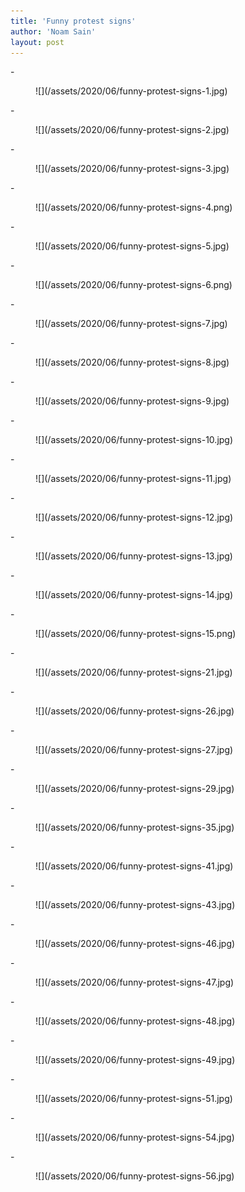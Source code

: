 ```yaml
---
title: 'Funny protest signs'
author: 'Noam Sain'
layout: post
---
```


<div class="wp-block-jetpack-slideshow aligncenter" data-effect="slide"><div class="wp-block-jetpack-slideshow_container swiper-container">- <figure>![](/assets/2020/06/funny-protest-signs-1.jpg)</figure>
- <figure>![](/assets/2020/06/funny-protest-signs-2.jpg)</figure>
- <figure>![](/assets/2020/06/funny-protest-signs-3.jpg)</figure>
- <figure>![](/assets/2020/06/funny-protest-signs-4.png)</figure>
- <figure>![](/assets/2020/06/funny-protest-signs-5.jpg)</figure>
- <figure>![](/assets/2020/06/funny-protest-signs-6.png)</figure>
- <figure>![](/assets/2020/06/funny-protest-signs-7.jpg)</figure>
- <figure>![](/assets/2020/06/funny-protest-signs-8.jpg)</figure>
- <figure>![](/assets/2020/06/funny-protest-signs-9.jpg)</figure>
- <figure>![](/assets/2020/06/funny-protest-signs-10.jpg)</figure>
- <figure>![](/assets/2020/06/funny-protest-signs-11.jpg)</figure>
- <figure>![](/assets/2020/06/funny-protest-signs-12.jpg)</figure>
- <figure>![](/assets/2020/06/funny-protest-signs-13.jpg)</figure>
- <figure>![](/assets/2020/06/funny-protest-signs-14.jpg)</figure>
- <figure>![](/assets/2020/06/funny-protest-signs-15.png)</figure>
- <figure>![](/assets/2020/06/funny-protest-signs-21.jpg)</figure>
- <figure>![](/assets/2020/06/funny-protest-signs-26.jpg)</figure>
- <figure>![](/assets/2020/06/funny-protest-signs-27.jpg)</figure>
- <figure>![](/assets/2020/06/funny-protest-signs-29.jpg)</figure>
- <figure>![](/assets/2020/06/funny-protest-signs-35.jpg)</figure>
- <figure>![](/assets/2020/06/funny-protest-signs-41.jpg)</figure>
- <figure>![](/assets/2020/06/funny-protest-signs-43.jpg)</figure>
- <figure>![](/assets/2020/06/funny-protest-signs-46.jpg)</figure>
- <figure>![](/assets/2020/06/funny-protest-signs-47.jpg)</figure>
- <figure>![](/assets/2020/06/funny-protest-signs-48.jpg)</figure>
- <figure>![](/assets/2020/06/funny-protest-signs-49.jpg)</figure>
- <figure>![](/assets/2020/06/funny-protest-signs-51.jpg)</figure>
- <figure>![](/assets/2020/06/funny-protest-signs-54.jpg)</figure>
- <figure>![](/assets/2020/06/funny-protest-signs-56.jpg)</figure>

<a class="wp-block-jetpack-slideshow_button-prev swiper-button-prev swiper-button-white" role="button"></a><a class="wp-block-jetpack-slideshow_button-next swiper-button-next swiper-button-white" role="button"></a><a aria-label="Pause Slideshow" class="wp-block-jetpack-slideshow_button-pause" role="button"></a><div class="wp-block-jetpack-slideshow_pagination swiper-pagination swiper-pagination-white"></div></div></div>